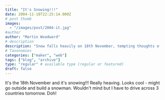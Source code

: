 ```yaml
---
title: "It's Snowing!!!"
date: 2004-11-18T22:25:14.000Z
# post thumb
images:
  - "/images/post/2004-it.jpg"
#author
author: "Martin Woodward"
# description
description: "Snow falls heavily on 18th November, tempting thoughts of a snowman before a daunting drive across three countries tomorrow."
# Taxonomies
categories: ["maker", "web"]
tags: ["blog", "archive"]
type: "regular" # available type (regular or featured)
draft: false
---
```


[](http://www.woodwardweb.com/images/blog/20041118_snow.html)It's the 18th November and it's snowing!!! Really heaving. Looks cool - might go outside and build a snowman. Wouldn't mind but I have to drive across 3 countries tomorrow. Doh!
